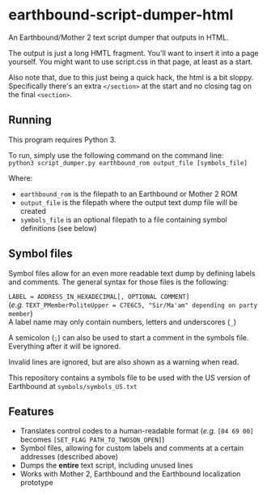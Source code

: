 # earthbound-script-dumper-html
An Earthbound/Mother 2 text script dumper that outputs in HTML.

The output is just a long HMTL fragment. You'll want to insert it into a page yourself. You might want to use script.css in that page, at least as a start.

Also note that, due to this just being a quick hack, the html is a bit sloppy. Specifically there's an extra `</section>` at the start and no closing tag on the final `<section>`.

## Running
This program requires Python 3.

To run, simply use the following command on the command line:  
`python3 script_dumper.py earthbound_rom output_file [symbols_file]`

Where:
- `earthbound_rom` is the filepath to an Earthbound or Mother 2 ROM
- `output_file` is the filepath where the output text dump file will be created
- `symbols_file` is an optional filepath to a file containing symbol definitions (see below)

## Symbol files
Symbol files allow for an even more readable text dump by defining labels and comments. The general syntax for those files is the following:

`LABEL = ADDRESS_IN_HEXADECIMAL[, OPTIONAL COMMENT]`  
(*e.g.* `TEXT_PMemberPoliteUpper = C7E6C5, "Sir/Ma'am" depending on party member`)  
A label name may only contain numbers, letters and underscores (`_`)

A semicolon (`;`) can also be used to start a comment in the symbols file. Everything after it will be ignored.

Invalid lines are ignored, but are also shown as a warning when read.


This repository contains a symbols file to be used with the US version of Earthbound at `symbols/symbols_US.txt`

## Features
- Translates control codes to a human-readable format (*e.g.* `[04 69 00]` becomes `[SET_FLAG PATH_TO_TWOSON_OPEN]`)
- Symbol files, allowing for custom labels and comments at a certain addresses (described above)
- Dumps the **entire** text script, including unused lines
- Works with Mother 2, Earthbound and the Earthbound localization prototype
